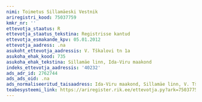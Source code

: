 ```yaml
---
nimi: Toimetus Sillamäeski Vestnik
ariregistri_kood: 75037759
kmkr_nr: ''
ettevotja_staatus: R
ettevotja_staatus_tekstina: Registrisse kantud
ettevotja_esmakande_kpv: 05.01.2012
ettevotja_aadress: .na
asukoht_ettevotja_aadressis: V. Tškalovi tn 1a
asukoha_ehak_kood: 735
asukoha_ehak_tekstina: Sillamäe linn, Ida-Viru maakond
indeks_ettevotja_aadressis: '40232'
ads_adr_id: 2762744
ads_ads_oid: .na
ads_normaliseeritud_taisaadress: Ida-Viru maakond, Sillamäe linn, V. Tškalovi tn 1a
teabesysteemi_link: https://ariregister.rik.ee/ettevotja.py?ark=75037759&ref=rekvisiidid
---
```

